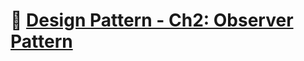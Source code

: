 # :notebook_with_decorative_cover: [Design Pattern - Ch2: Observer Pattern](https://zealous-open-f6a.notion.site/Design-Pattern-Ch8-The-Template-Method-Pattern-f506b567d47548949ef5ac5a31e7046d?pvs=4)
